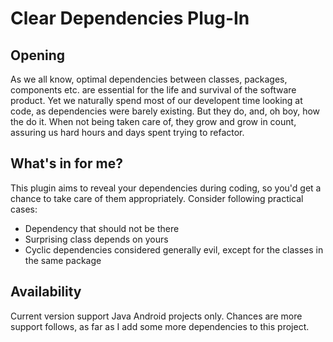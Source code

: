 # Clear Dependencies Plug-In

## Opening

As we all know, optimal dependencies between classes, packages, components etc. are essential for the life and survival of the software product. Yet we naturally spend most of our developent time looking at code, as dependencies were barely existing. But they do, and, oh boy, how the do it. When not being taken care of, they grow and grow in count, assuring us hard hours and days spent trying to refactor. 

## What's in for me? 

This plugin aims to reveal your dependencies during coding, so you'd get a chance to take care of them appropriately. Consider following practical cases: 

* Dependency that should not be there 
* Surprising class depends on yours 
* Cyclic dependencies considered generally evil, except for the classes in the same package 

## Availability 

Current version support Java Android projects only. Chances are more support follows, as far as I add some more dependencies to this project. 

